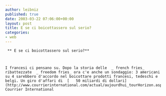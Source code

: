 ```yaml
---
author: leibniz
published: true
date: 2003-03-22 07:06:00+00:00
layout: post
title: E se ci boicottassero sul serio?
categories:
- web
---
```


	 ** E se ci boicottassero sul serio?**
	
	
	
	I francesi ci pensano su. Dopo la storia delle  _ french fries_ ribattezzate  _ freedom fries_ ora c'e anche un sondaggio: 3 americani su 4 sarebbero d'accordo nel boicottare prodotti francesi, tedeschi e belgi. Un giro d'affari di  [   50 miliardi di dollari](http://www.courrierinternational.com/actual/aujourdhui_tourHorizon.asp).
	Courrier International